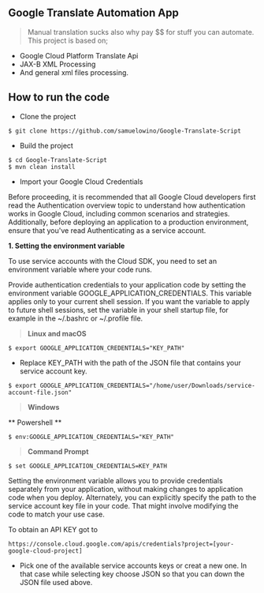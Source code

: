 ## Google Translate Automation App
> Manual translation sucks also why pay $$ for stuff you can automate.
> This project is based on;
* Google Cloud Platform Translate Api
* JAX-B XML Processing
* And general xml files processing.

## How to run the code
* Clone the project
```shell
$ git clone https://github.com/samuelowino/Google-Translate-Script

```

* Build the project

```shell
$ cd Google-Translate-Script
$ mvn clean install
```

* Import your Google Cloud Credentials

Before proceeding, it is recommended that all Google Cloud developers first read the Authentication overview topic to understand how authentication works in Google Cloud, including common scenarios and strategies. Additionally, before deploying an application to a production environment, ensure that you've read Authenticating as a service account.

**1. Setting the environment variable**

To use service accounts with the Cloud SDK, you need to set an environment variable where your code runs.

Provide authentication credentials to your application code by setting the environment variable GOOGLE_APPLICATION_CREDENTIALS. This variable applies only to your current shell session.
If you want the variable to apply to future shell sessions, 
set the variable in your shell startup file, for example in the ~/.bashrc or ~/.profile file.

> **Linux and macOS**

```shell
$ export GOOGLE_APPLICATION_CREDENTIALS="KEY_PATH"
```
- Replace KEY_PATH with the path of the JSON file that contains your service account key.

```shell
$ export GOOGLE_APPLICATION_CREDENTIALS="/home/user/Downloads/service-account-file.json"
```

> **Windows**

** Powershell **

```shell
$ env:GOOGLE_APPLICATION_CREDENTIALS="KEY_PATH"
```
> **Command Prompt**

```shell
$ set GOOGLE_APPLICATION_CREDENTIALS=KEY_PATH
```
Setting the environment variable allows you to provide credentials separately from your application, without making changes to application code when you deploy. Alternately, you can explicitly specify the path to the service account key file in your code.
That might involve modifying the code to match your use case.

To obtain an API KEY got to

```shell
https://console.cloud.google.com/apis/credentials?project=[your-google-cloud-project]
```
- Pick one of the available service accounts keys or creat a new one. In that case while selecting key choose JSON so that you can down the JSON file used above.